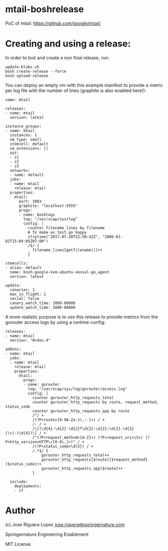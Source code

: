 # mtail-boshrelease

PoC of mtail: https://github.com/google/mtail/


# Creating and using a release:

In order to test and create a non final release, run:

```
update-blobs.sh
bosh create-release --force
bosh upload-release
```

You can deploy an empty vm with this example manifest to provide
a metric per log file with the number of lines (graphite is also
enabled here!):

```
name: mtail

releases:
- name: mtail
  version: latest

instance_groups:
- name: mtail
  instances: 1
  vm_type: small
  stemcell: default
  vm_extensions: []
  azs:
  - z1
  - z2
  - z3
  networks:
  - name: default
  jobs:
  - name: mtail
    release: mtail
  properties:
    mtail:
      port: 3903
      graphite: "localhost:5555"
      progs:
      - name: boshlogs
        log: "/var/vcap/sys/log"
        config: |
          counter filename_lines by filename
          # To make ex_test.go happy
          strptime("2017-07-20T22:50:42Z", "2006-01-02T15:04:05Z07:00")
          /$/ {
            filename_lines[getfilename()]++
          }

stemcells:
- alias: default
  name: bosh-google-kvm-ubuntu-xenial-go_agent
  version: latest

update:
  canaries: 1
  max_in_flight: 1
  serial: false
  canary_watch_time: 1000-60000
  update_watch_time: 1000-60000
```

A more realistic purpose is to use this release to provide metrics from the gorouter
access logs by using a runtime-config:

```
releases:
- name: mtail
  version: "0+dev.4"

addons:
- name: mtail
  jobs:
  - name: mtail
    release: mtail
    properties:
      mtail:
        progs:
        - name: gorouter
          log: "/var/vcap/sys/log/gorouter/access.log"
          config: |
            counter gorouter_http_requests_total
            counter gorouter_http_requests by route, request_method, status_code
            counter gorouter_http_requests_app by route
            /^/ +
            /(?P<route>[0-9A-Za-z\.:-]+) / +
            /- / +
            /\[(\d{4}-\d{2}-\d{2}T\d{2}:\d{2}:\d{2}.\d{3}(\+|-)\d{4})\] / +
            /"(?P<request_method>[A-Z]+) (?P<request_uri>\S+) (?P<http_version>HTTP\/[0-9\.]+)" / +
            /(?P<status_code>\d{3}) / +
            /.*$/ {
                gorouter_http_requests_total++
                gorouter_http_requests[$route][$request_method][$status_code]++
                gorouter_http_requests_app[$route]++
            }

  include:
    deployments:
    - cf
```

# Author

(c) Jose Riguera Lopez jose.riguera@springernature.com

Springernature Engineering Enablement

MIT License